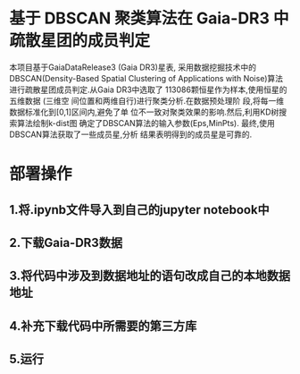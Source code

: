 # 基于 DBSCAN 聚类算法在 Gaia-DR3 中疏散星团的成员判定
本项目基于GaiaDataRelease3 (Gaia DR3)星表,
采用数据挖掘技术中的DBSCAN(Density-Based
Spatial Clustering of Applications with Noise)算法
进行疏散星团成员判定.从Gaia DR3中选取了
113086颗恒星作为样本,使用恒星的五维数据 (三维空
间位置和两维自行)进行聚类分析.在数据预处理阶
段,将每一维数据标准化到[0,1]区间内,避免了单
位不一致对聚类效果的影响.然后,利用KD树搜索算法绘制k-dist图
确定了DBSCAN算法的输入参数(Eps,MinPts).
最终,使用DBSCAN算法获取了一些成员星,分析
结果表明得到的成员星是可靠的.

# 部署操作
## 1.将.ipynb文件导入到自己的jupyter notebook中
## 2.下载Gaia-DR3数据
## 3.将代码中涉及到数据地址的语句改成自己的本地数据地址
## 4.补充下载代码中所需要的第三方库
## 5.运行
